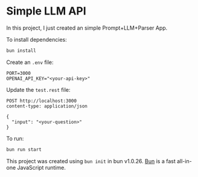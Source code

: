 # Simple LLM API

In this project, I just created an simple Prompt+LLM+Parser App.

To install dependencies:

```bash
bun install
```

Create an `.env` file:

```
PORT=3000
OPENAI_API_KEY="<your-api-key>"
```

Update the `test.rest` file:

```
POST http://localhost:3000
content-type: application/json

{
  "input": "<your-question>"
}
```

To run:

```bash
bun run start
```

This project was created using `bun init` in bun v1.0.26. [Bun](https://bun.sh) is a fast all-in-one JavaScript runtime.
